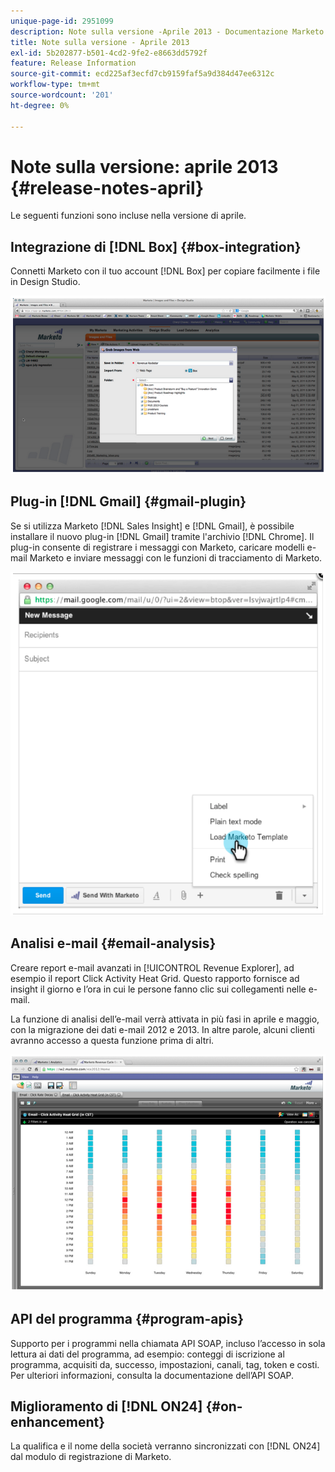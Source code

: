 ```yaml
---
unique-page-id: 2951099
description: Note sulla versione -Aprile 2013 - Documentazione Marketo - Documentazione del prodotto
title: Note sulla versione - Aprile 2013
exl-id: 5b202877-b501-4cd2-9fe2-e8663dd5792f
feature: Release Information
source-git-commit: ecd225af3ecfd7cb9159faf5a9d384d47ee6312c
workflow-type: tm+mt
source-wordcount: '201'
ht-degree: 0%

---
```


# Note sulla versione: aprile 2013 {#release-notes-april}

Le seguenti funzioni sono incluse nella versione di aprile.

## Integrazione di [!DNL Box] {#box-integration}

Connetti Marketo con il tuo account [!DNL Box] per copiare facilmente i file in Design Studio.

![](assets/image2014-9-22-15-3a47-3a56.png)

## Plug-in [!DNL Gmail] {#gmail-plugin}

Se si utilizza Marketo [!DNL Sales Insight] e [!DNL Gmail], è possibile installare il nuovo plug-in [!DNL Gmail] tramite l&#39;archivio [!DNL Chrome]. Il plug-in consente di registrare i messaggi con Marketo, caricare modelli e-mail Marketo e inviare messaggi con le funzioni di tracciamento di Marketo.

![](assets/image2014-9-22-15-3a48-3a57.png)

## Analisi e-mail {#email-analysis}

Creare report e-mail avanzati in [!UICONTROL Revenue Explorer], ad esempio il report Click Activity Heat Grid. Questo rapporto fornisce ad insight il giorno e l’ora in cui le persone fanno clic sui collegamenti nelle e-mail.

La funzione di analisi dell’e-mail verrà attivata in più fasi in aprile e maggio, con la migrazione dei dati e-mail 2012 e 2013. In altre parole, alcuni clienti avranno accesso a questa funzione prima di altri.

![](assets/image2014-9-22-15-3a49-3a16.png)

## API del programma {#program-apis}

Supporto per i programmi nella chiamata API SOAP, incluso l’accesso in sola lettura ai dati del programma, ad esempio: conteggi di iscrizione al programma, acquisiti da, successo, impostazioni, canali, tag, token e costi. Per ulteriori informazioni, consulta la documentazione dell’API SOAP.

## Miglioramento di [!DNL ON24] {#on-enhancement}

La qualifica e il nome della società verranno sincronizzati con [!DNL ON24] dal modulo di registrazione di Marketo.

